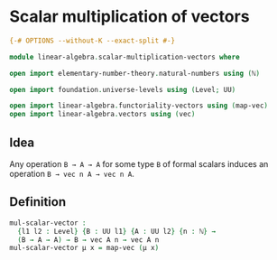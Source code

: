 # Scalar multiplication of vectors

```agda
{-# OPTIONS --without-K --exact-split #-}

module linear-algebra.scalar-multiplication-vectors where

open import elementary-number-theory.natural-numbers using (ℕ)

open import foundation.universe-levels using (Level; UU)

open import linear-algebra.functoriality-vectors using (map-vec)
open import linear-algebra.vectors using (vec)
```

## Idea

Any operation `B → A → A` for some type `B` of formal scalars induces an operation `B → vec n A → vec n A`.

## Definition

```agda
mul-scalar-vector :
  {l1 l2 : Level} {B : UU l1} {A : UU l2} {n : ℕ} →
  (B → A → A) → B → vec A n → vec A n
mul-scalar-vector μ x = map-vec (μ x)
```
